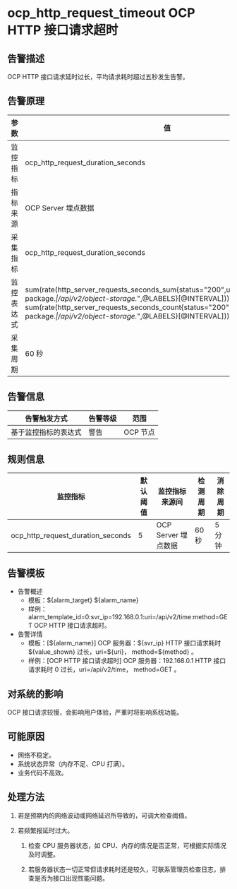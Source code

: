 # ocp_http_request_timeout OCP HTTP 接口请求超时

## 告警描述

OCP HTTP 接口请求延时过长，平均请求耗时超过五秒发生告警。

## 告警原理

|参数|值|
|------|------|
|监控指标|ocp_http_request_duration_seconds|
|指标来源|OCP Server 埋点数据|
|采集指标|ocp_http_request_duration_seconds|
|监控表达式|sum(rate(http_server_requests_seconds_sum{status="200",uri!~"/api/v2/software-package.*\|/api/v2/object-storage.*",@LABELS}[@INTERVAL])) by (@GBLABELS) / sum(rate(http_server_requests_seconds_count{status="200",uri!~"/api/v2/software-package.*\|/api/v2/object-storage.*",@LABELS}[@INTERVAL])) by (@GBLABELS)\|
|采集周期|60 秒|

## 告警信息

|告警触发方式|告警等级|范围|
|------|------|----|
|基于监控指标的表达式|警告|OCP 节点|

## 规则信息

|监控指标|默认阈值|监控指标来源间|检测周期|消除周期|
|-----|-----|-----|-----|-----|
|ocp_http_request_duration_seconds|5|OCP Server 埋点数据|60 秒|5 分钟|

## 告警模板

* 告警概述
  * 模板：\${alarm_target} \${alarm_name}
  * 样例：alarm_template_id=0:svr_ip=192.168.0.1:uri=/api/v2/time:method=GET OCP HTTP 接口请求超时。
* 告警详情
  * 模板：[\${alarm_name}] OCP 服务器：\${svr_ip} HTTP 接口请求耗时 \${value_shown} 过长，uri=\${uri}， method=\${method} 。
  * 样例：[OCP HTTP 接口请求超时] OCP 服务器：192.168.0.1 HTTP 接口请求耗时 0 过长，uri=/api/v2/time， method=GET 。

## 对系统的影响

OCP 接口请求较慢，会影响用户体验，严重时将影响系统功能。

## 可能原因

* 网络不稳定。
* 系统状态异常（内存不足、CPU 打满）。
* 业务代码不高效。

## 处理方法

1. 若是预期内的网络波动或网络延迟所导致的，可调大检查阈值。

2. 若频繁报延时过大。

      1. 检查 CPU 服务器状态，如 CPU、内存的情况是否正常，可根据实际情况及时调整。

      2. 若服务器状态一切正常但请求耗时还是较久，可联系管理员检查日志，排查是否为接口出现性能问题。
